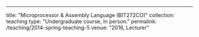 ---
title: "Microprocessor & Assembly Language (BIT272CO)"
collection: teaching
type: "Undergraduate course, In person."
permalink: /teaching/2014-spring-teaching-5
venue: "2016, Lecturer"

